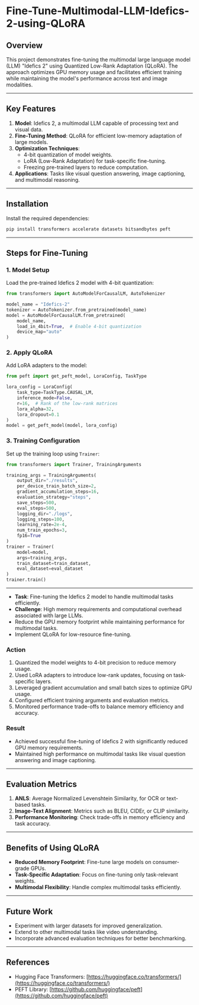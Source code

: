 # Fine-Tune-Multimodal-LLM-Idefics-2-using-QLoRA

## Overview
This project demonstrates fine-tuning the multimodal large language model (LLM) "Idefics 2" using Quantized Low-Rank Adaptation (QLoRA). The approach optimizes GPU memory usage and facilitates efficient training while maintaining the model's performance across text and image modalities.

---

## Key Features

1. **Model**: Idefics 2, a multimodal LLM capable of processing text and visual data.
2. **Fine-Tuning Method**: QLoRA for efficient low-memory adaptation of large models.
3. **Optimization Techniques**:
   - 4-bit quantization of model weights.
   - LoRA (Low-Rank Adaptation) for task-specific fine-tuning.
   - Freezing pre-trained layers to reduce computation.
4. **Applications**: Tasks like visual question answering, image captioning, and multimodal reasoning.

---

## Installation

Install the required dependencies:
```bash
pip install transformers accelerate datasets bitsandbytes peft
```

---

## Steps for Fine-Tuning

### 1. Model Setup
Load the pre-trained Idefics 2 model with 4-bit quantization:
```python
from transformers import AutoModelForCausalLM, AutoTokenizer

model_name = "Idefics-2"
tokenizer = AutoTokenizer.from_pretrained(model_name)
model = AutoModelForCausalLM.from_pretrained(
    model_name,
    load_in_4bit=True,  # Enable 4-bit quantization
    device_map="auto"
)
```

### 2. Apply QLoRA
Add LoRA adapters to the model:
```python
from peft import get_peft_model, LoraConfig, TaskType

lora_config = LoraConfig(
    task_type=TaskType.CAUSAL_LM,
    inference_mode=False,
    r=16,  # Rank of the low-rank matrices
    lora_alpha=32,
    lora_dropout=0.1
)
model = get_peft_model(model, lora_config)
```

### 3. Training Configuration
Set up the training loop using `Trainer`:
```python
from transformers import Trainer, TrainingArguments

training_args = TrainingArguments(
    output_dir="./results",
    per_device_train_batch_size=2,
    gradient_accumulation_steps=16,
    evaluation_strategy="steps",
    save_steps=500,
    eval_steps=500,
    logging_dir="./logs",
    logging_steps=100,
    learning_rate=2e-4,
    num_train_epochs=3,
    fp16=True
)
trainer = Trainer(
    model=model,
    args=training_args,
    train_dataset=train_dataset,
    eval_dataset=eval_dataset
)
trainer.train()
```

---

- **Task**: Fine-tuning the Idefics 2 model to handle multimodal tasks efficiently.
- **Challenge**: High memory requirements and computational overhead associated with large LLMs.
- Reduce the GPU memory footprint while maintaining performance for multimodal tasks.
- Implement QLoRA for low-resource fine-tuning.

### Action
1. Quantized the model weights to 4-bit precision to reduce memory usage.
2. Used LoRA adapters to introduce low-rank updates, focusing on task-specific layers.
3. Leveraged gradient accumulation and small batch sizes to optimize GPU usage.
4. Configured efficient training arguments and evaluation metrics.
5. Monitored performance trade-offs to balance memory efficiency and accuracy.

### Result
- Achieved successful fine-tuning of Idefics 2 with significantly reduced GPU memory requirements.
- Maintained high performance on multimodal tasks like visual question answering and image captioning.

---

## Evaluation Metrics

1. **ANLS**: Average Normalized Levenshtein Similarity, for OCR or text-based tasks.
2. **Image-Text Alignment**: Metrics such as BLEU, CIDEr, or CLIP similarity.
3. **Performance Monitoring**: Check trade-offs in memory efficiency and task accuracy.

---

## Benefits of Using QLoRA

- **Reduced Memory Footprint**: Fine-tune large models on consumer-grade GPUs.
- **Task-Specific Adaptation**: Focus on fine-tuning only task-relevant weights.
- **Multimodal Flexibility**: Handle complex multimodal tasks efficiently.

---

## Future Work

- Experiment with larger datasets for improved generalization.
- Extend to other multimodal tasks like video understanding.
- Incorporate advanced evaluation techniques for better benchmarking.

---

## References

- Hugging Face Transformers: [https://huggingface.co/transformers/](https://huggingface.co/transformers/)
- PEFT Library: [https://github.com/huggingface/peft](https://github.com/huggingface/peft)
